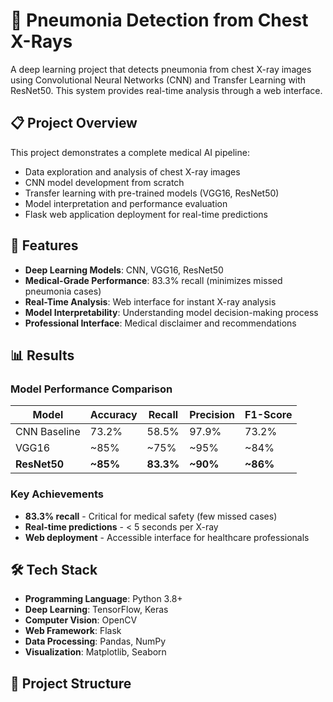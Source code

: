 # 🏥 Pneumonia Detection from Chest X-Rays

A deep learning project that detects pneumonia from chest X-ray images using Convolutional Neural Networks (CNN) and Transfer Learning with ResNet50. This system provides real-time analysis through a web interface.

## 📋 Project Overview

This project demonstrates a complete medical AI pipeline:
- Data exploration and analysis of chest X-ray images
- CNN model development from scratch
- Transfer learning with pre-trained models (VGG16, ResNet50)
- Model interpretation and performance evaluation
- Flask web application deployment for real-time predictions

## 🚀 Features

- **Deep Learning Models**: CNN, VGG16, ResNet50
- **Medical-Grade Performance**: 83.3% recall (minimizes missed pneumonia cases)
- **Real-Time Analysis**: Web interface for instant X-ray analysis
- **Model Interpretability**: Understanding model decision-making process
- **Professional Interface**: Medical disclaimer and recommendations

## 📊 Results

### Model Performance Comparison
| Model | Accuracy | Recall | Precision | F1-Score |
|-------|----------|--------|-----------|----------|
| CNN Baseline | 73.2% | 58.5% | 97.9% | 73.2% |
| VGG16 | ~85% | ~75% | ~95% | ~84% |
| **ResNet50** | **~85%** | **83.3%** | **~90%** | **~86%** |

### Key Achievements
- **83.3% recall** - Critical for medical safety (few missed cases)
- **Real-time predictions** - < 5 seconds per X-ray
- **Web deployment** - Accessible interface for healthcare professionals

## 🛠️ Tech Stack

- **Programming Language**: Python 3.8+
- **Deep Learning**: TensorFlow, Keras
- **Computer Vision**: OpenCV
- **Web Framework**: Flask
- **Data Processing**: Pandas, NumPy
- **Visualization**: Matplotlib, Seaborn

## 📁 Project Structure
